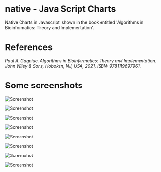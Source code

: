 # native - Java Script Charts
Native Charts in Javascript, shown in the book entitled 'Algorithms in Bioinformatics: Theory and Implementation'.


# References
<i>Paul A. Gagniuc. Algorithms in Bioinformatics: Theory and Implementation. John Wiley & Sons, Hoboken, NJ, USA, 2021, ISBN: 9781119697961.</i>

# Some screenshots
![Screenshot](https://github.com/Gagniuc/Native-Charts/blob/main/%5BChart%203%5D%20(circular%20animated%20-%20decent).gif)

![Screenshot](https://github.com/Gagniuc/Native-Charts/blob/main/%5BChart%204%5D%20(circular%20animated%20-%20still%20decent).gif)

![Screenshot](https://github.com/Gagniuc/Native-Charts/blob/main/%5BChart%205%5D%20(circular%20animated%20-%20cool%20forward).gif)

![Screenshot](https://github.com/Gagniuc/Native-Charts/blob/main/%5BChart%207%5D%20(circular%20animated%20-%20even%20more%20cool).gif)

![Screenshot](https://github.com/Gagniuc/Native-Charts/blob/main/%5BChart%208%5D%20(circular%20animated%20-%20interesting).gif)

![Screenshot](https://github.com/Gagniuc/Native-Charts/blob/main/%5BChart%209%5D%20(circular%20animated%20-%20stop%20at%20270).gif)

![Screenshot](https://github.com/Gagniuc/Native-Charts/blob/main/%5BChart%2010%5D%20(circular%20animated%20-%20fantastic).gif)

![Screenshot](https://github.com/Gagniuc/Native-Charts/blob/main/%5BChart%2011%5D%20(circular%20animated%20-%20even%20more%20fantastic).gif)
